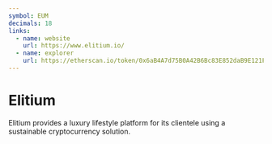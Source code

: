 ```yaml
---
symbol: EUM
decimals: 18
links:
  - name: website
    url: https://www.elitium.io/
  - name: explorer
    url: https://etherscan.io/token/0x6aB4A7d75B0A42B6Bc83E852daB9E121F9C610Aa
---
```


# Elitium

Elitium provides a luxury lifestyle platform for its clientele using a sustainable cryptocurrency solution.

